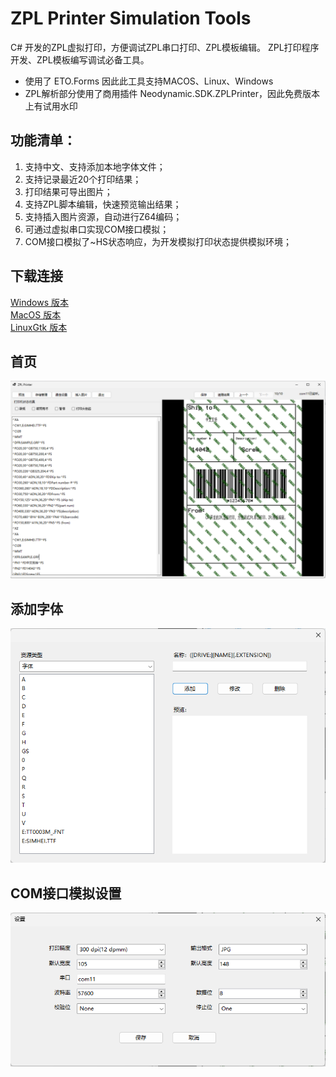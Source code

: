 # ZPL Printer Simulation Tools
C# 开发的ZPL虚拟打印，方便调试ZPL串口打印、ZPL模板编辑。
ZPL打印程序开发、ZPL模板编写调试必备工具。

* 使用了 ETO.Forms 因此此工具支持MACOS、Linux、Windows 
* ZPL解析部分使用了商用插件 Neodynamic.SDK.ZPLPrinter，因此免费版本上有试用水印 

## 功能清单：
1. 支持中文、支持添加本地字体文件；
2. 支持记录最近20个打印结果；
3. 打印结果可导出图片；
4. 支持ZPL脚本编辑，快速预览输出结果；
5. 支持插入图片资源，自动进行Z64编码；
6. 可通过虚拟串口实现COM接口模拟；
7. COM接口模拟了~HS状态响应，为开发模拟打印状态提供模拟环境；

## 下载连接
[Windows 版本](https://github.com/moonwebmast/ZPLPrinter/blob/master/Publish/Windows/ZPLPrinter.zip)  
[MacOS 版本](https://github.com/moonwebmast/ZPLPrinter/blob/master/Publish/MacOS/ZPLPrinter.Mac.zip)  
[LinuxGtk 版本](https://github.com/moonwebmast/ZPLPrinter/blob/master/Publish/LinuxGtk/ZPLPrinter.zip) 

## 首页
![image](https://github.com/moonwebmast/ZPLPrinter/blob/master/Images/MainForm.png?raw=true)

## 添加字体
![image](https://github.com/moonwebmast/ZPLPrinter/blob/master/Images/uploadFont.png?raw=true)

## COM接口模拟设置
![image](https://github.com/moonwebmast/ZPLPrinter/blob/master/Images/setting.png?raw=true)

